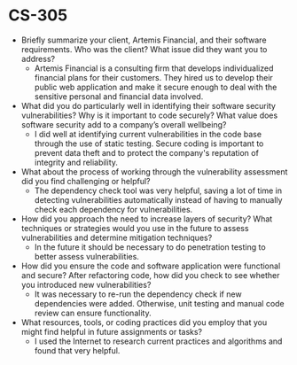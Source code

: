 # CS-305

- Briefly summarize your client, Artemis Financial, and their software requirements. Who was the client? What issue did they want you to address?
  - Artemis Financial is a consulting firm that develops individualized financial plans for their customers. They hired us to develop their public web application and make it secure enough to deal with the sensitive personal and financial data involved.
- What did you do particularly well in identifying their software security vulnerabilities? Why is it important to code securely? What value does software security add to a company’s overall wellbeing?
  - I did well at identifying current vulnerabilities in the code base through the use of static testing. Secure coding is important to prevent data theft and to protect the company's reputation of integrity and reliability.
- What about the process of working through the vulnerability assessment did you find challenging or helpful?
  - The dependency check tool was very helpful, saving a lot of time in detecting vulnerabilities automatically instead of having to manually check each dependency for vulnerabilities.
- How did you approach the need to increase layers of security? What techniques or strategies would you use in the future to assess vulnerabilities and determine mitigation techniques?
  - In the future it should be necessary to do penetration testing to better assess vulnerabilities.
- How did you ensure the code and software application were functional and secure? After refactoring code, how did you check to see whether you introduced new vulnerabilities?
  - It was necessary to re-run the dependency check if new dependencies were added. Otherwise, unit testing and manual code review can ensure functionality.
- What resources, tools, or coding practices did you employ that you might find helpful in future assignments or tasks?
  - I used the Internet to research current practices and algorithms and found that very helpful.

